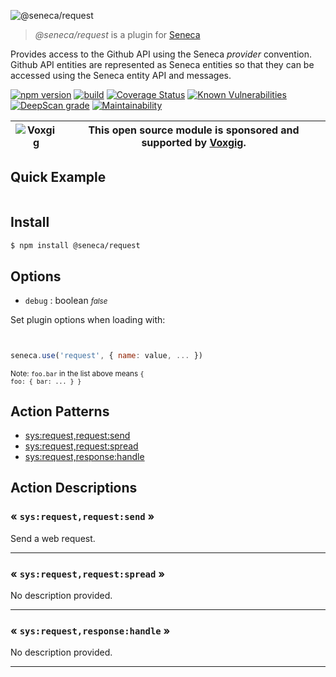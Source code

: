 ![@seneca/request](http://senecajs.org/files/assets/seneca-logo.png)

> _@seneca/request_ is a plugin for [Seneca](http://senecajs.org)


Provides access to the Github API using the Seneca *provider*
convention. Github API entities are represented as Seneca entities so
that they can be accessed using the Seneca entity API and messages.


[![npm version](https://img.shields.io/npm/v/@seneca/request.svg)](https://npmjs.com/package/@seneca/request)
[![build](https://github.com/senecajs/seneca-request/actions/workflows/build.yml/badge.svg)](https://github.com/senecajs/seneca-request/actions/workflows/build.yml)
[![Coverage Status](https://coveralls.io/repos/github/senecajs/request/badge.svg?branch=main)](https://coveralls.io/github/senecajs/request?branch=main)
[![Known Vulnerabilities](https://snyk.io/test/github/senecajs/seneca-request/badge.svg)](https://snyk.io/test/github/senecajs/seneca-request)
[![DeepScan grade](https://deepscan.io/api/teams/5016/projects/20269/branches/548519/badge/grade.svg)](https://deepscan.io/dashboard#view=project&tid=5016&pid=20269&bid=548519)
[![Maintainability](https://api.codeclimate.com/v1/badges/a959a0996a357735c1d1/maintainability)](https://codeclimate.com/github/senecajs/request/maintainability)


| ![Voxgig](https://www.voxgig.com/res/img/vgt01r.png) | This open source module is sponsored and supported by [Voxgig](https://www.voxgig.com). |
|---|---|


## Quick Example


```js


```

## Install

```sh
$ npm install @seneca/request
```



<!--START:options-->


## Options

* `debug` : boolean <i><small>false</small></i>


Set plugin options when loading with:
```js


seneca.use('request', { name: value, ... })


```


<small>Note: <code>foo.bar</code> in the list above means 
<code>{ foo: { bar: ... } }</code></small> 



<!--END:options-->

<!--START:action-list-->


## Action Patterns

* [sys:request,request:send](#-sysrequestrequestsend-)
* [sys:request,request:spread](#-sysrequestrequestspread-)
* [sys:request,response:handle](#-sysrequestresponsehandle-)


<!--END:action-list-->

<!--START:action-desc-->


## Action Descriptions

### &laquo; `sys:request,request:send` &raquo;

Send a web request.



----------
### &laquo; `sys:request,request:spread` &raquo;

No description provided.



----------
### &laquo; `sys:request,response:handle` &raquo;

No description provided.



----------


<!--END:action-desc-->
